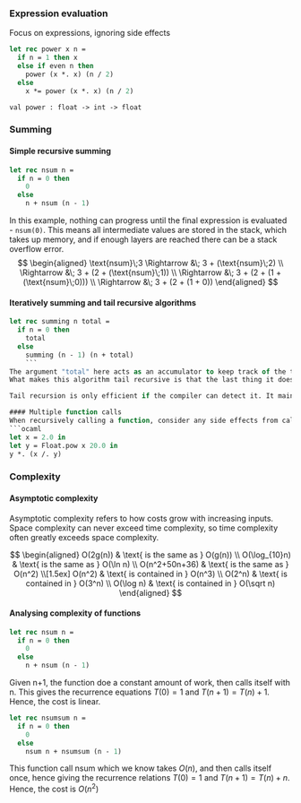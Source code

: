 ### Expression evaluation
Focus on expressions, ignoring side effects 

```ocaml
let rec power x n = 
  if n = 1 then x
  else if even n then
    power (x *. x) (n / 2)
  else 
    x *= power (x *. x) (n / 2)
```
`val power : float -> int -> float`

### Summing
#### Simple recursive summing
```ocaml
let rec nsum n =
  if n = 0 then
    0
  else
    n + nsum (n - 1)
```
In this example, nothing can progress until the final expression is evaluated - `nsum(0)`. This means all intermediate values are stored in the stack, which takes up memory, and if enough layers are reached there can be a stack overflow error.
$$
\begin{aligned}
\text{nsum}\;3 \Rightarrow &\; 3 + (\text{nsum}\;2) \\
               \Rightarrow &\; 3 + (2 + (\text{nsum}\;1)) \\
               \Rightarrow &\; 3 + (2 + (1 + (\text{nsum}\;0))) \\
               \Rightarrow &\; 3 + (2 + (1 + 0))
\end{aligned}
$$
#### Iteratively summing and tail recursive algorithms
```ocaml
let rec summing n total =
  if n = 0 then
    total
  else
    summing (n - 1) (n + total)
    ```
The argument "total" here acts as an accumulator to keep track of the total without using the stack. This is an *iterative* or *tail recursive* algorithm.
What makes this algorithm tail recursive is that the last thing it does is call itself - in the first example, the function adds `n` after calling itself, hence it is not tail recursive.

Tail recursion is only efficient if the compiler can detect it. It mainly saves space but can also speed up a program. It should only be used when the gain is significant.

#### Multiple function calls
When recursively calling a function, consider any side effects from calling the function more than once. If the same recursive call is used more than once, a local variable can be used to store the output.
```ocaml
let x = 2.0 in
let y = Float.pow x 20.0 in
y *. (x /. y)
```

### Complexity
#### Asymptotic complexity
Asymptotic complexity refers to how costs grow with increasing inputs. Space complexity can never exceed time complexity, so time complexity often greatly exceeds space complexity.

$$
\begin{aligned}
 O(2g(n)) & \text{ is the same as } O(g(n)) \\
 O(\log_{10}n) & \text{ is the same as } O(\ln n)  \\
 O(n^2+50n+36) & \text{ is the same as } O(n^2) \\[1.5ex]
 O(n^2) & \text{ is contained in }  O(n^3) \\
 O(2^n) & \text{ is contained in }  O(3^n)  \\
 O(\log n) & \text{ is contained in } O(\sqrt n)
\end{aligned}
$$
#### Analysing complexity of functions
```ocaml
let rec nsum n =
  if n = 0 then
    0
  else
    n + nsum (n - 1)
```
Given n+1, the function doe a constant amount of work, then calls itself with n.
This gives the recurrence equations $T(0)=1$ and $T(n+1)=T(n)+1$. Hence, the cost is linear.

```ocaml
let rec nsumsum n =
  if n = 0 then
    0
  else
    nsum n + nsumsum (n - 1)
```
This function call nsum which we know takes $O(n)$, and then calls itself once,
hence giving the recurrence relations $T(0)=1$ and $T(n+1)=T(n)+n$. Hence, the cost is $O(n^2)$
